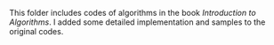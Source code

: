 This folder includes codes of algorithms in the book *Introduction to Algorithms*.
I added some detailed implementation and samples to the original codes.
